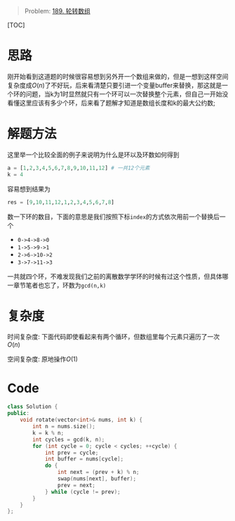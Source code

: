 
> Problem: [189. 轮转数组](https://leetcode.cn/problems/rotate-array/description/)

[TOC]

# 思路

刚开始看到这道题的时候很容易想到另外开一个数组来做的，但是一想到这样空间复杂度成$O(n)$了不好玩，后来看清楚只要引进一个变量buffer来替换，那这就是一个环的问题，当k为1时显然就只有一个环可以一次替换整个元素，但自己一开始没看懂这里应该有多少个环，后来看了题解才知道是数组长度和k的最大公约数;

# 解题方法

这里举一个比较全面的例子来说明为什么是环以及环数如何得到

```python
a = [1,2,3,4,5,6,7,8,9,10,11,12] # 一共12个元素
k = 4
```

容易想到结果为

```python
res = [9,10,11,12,1,2,3,4,5,6,7,8]
```

数一下环的数目，下面的意思是我们按照下标`index`的方式依次用前一个替换后一个

- `0->4->8->0`
- `1->5->9->1`
- `2->6->10->2`
- `3->7->11->3`

一共就四个环，不难发现我们之前的离散数学学环的时候有过这个性质，但具体哪一章节笔者也忘了，环数为`gcd(n,k)`

# 复杂度

时间复杂度: 下面代码即使看起来有两个循环，但数组里每个元素只遍历了一次$O(n)$

空间复杂度: 原地操作$O(1)$



# Code
```C++ []
class Solution {
public:
    void rotate(vector<int>& nums, int k) {
        int n = nums.size();
        k = k % n;
        int cycles = gcd(k, n);
        for (int cycle = 0; cycle < cycles; ++cycle) {
            int prev = cycle;
            int buffer = nums[cycle];
            do {
                int next = (prev + k) % n;
                swap(nums[next], buffer);
                prev = next;
            } while (cycle != prev);
        }
    }
};
```
  
